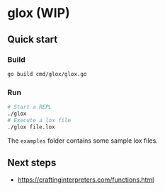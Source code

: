 # glox (WIP)

## Quick start

### Build

```bash
go build cmd/glox/glox.go
```

### Run

```bash
# Start a REPL
./glox
# Execute a lox file
./glox file.lox
```

The `examples` folder contains some sample lox files.

## Next steps

- https://craftinginterpreters.com/functions.html
